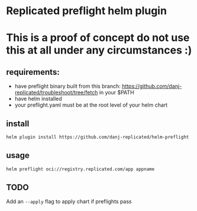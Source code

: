 # Replicated preflight helm plugin

# This is a proof of concept do not use this at all under any circumstances :)

## requirements:

- have preflight binary built from this branch: https://github.com/danj-replicated/troubleshoot/tree/fetch in your $PATH
- have helm installed
- your preflight.yaml must be at the root level of your helm chart

## install

```bash
helm plugin install https://github.com/danj-replicated/helm-preflight

```

## usage

```bash
helm preflight oci://registry.replicated.com/app appname
```

## TODO

Add an `--apply` flag to apply chart if preflights pass